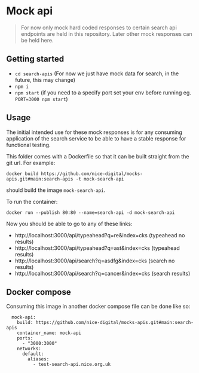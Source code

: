 # Mock api

> For now only mock hard coded responses to certain search api endpoints are held in this repository.  Later other mock responses can be held here.

## Getting started

- `cd search-apis` (For now we just have mock data for search, in the future, this may change)
- `npm i`
- `npm start` (if you need to a specify port set your env before running eg. `PORT=3000 npm start`)

 
## Usage

The initial intended use for these mock responses is for any consuming application of the search service to be able to have a stable response for functional testing.

This folder comes with a Dockerfile so that it can be built straight from the git url.  For example:

```
docker build https://github.com/nice-digital/mocks-apis.git#main:search-apis -t mock-search-api
```

should build the image `mock-search-api`. 

To run the container:

`docker run --publish 80:80 --name=search-api -d mock-search-api`

Now you should be able to go to any of these links:

- http://localhost:3000/api/typeahead?q=re&index=cks (typeahead no results)
- http://localhost:3000/api/typeahead?q=ast&index=cks (typeahead results)
- http://localhost:3000/api/search?q=asdfg&index=cks (search no results)
- http://localhost:3000/api/search?q=cancer&index=cks (search results)

## Docker compose

Consuming this image in another docker compose file can be done like so:

```
  mock-api:
    build: https://github.com/nice-digital/mocks-apis.git#main:search-apis
    container_name: mock-api
    ports:
      - "3000:3000"
    networks:
      default:
        aliases:
          - test-search-api.nice.org.uk
```

